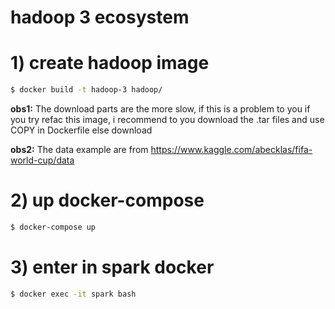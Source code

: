 hadoop 3 ecosystem
===

# 1) create hadoop image

```bash
$ docker build -t hadoop-3 hadoop/
```

**obs1:** The download parts are the more slow, if this is a problem to you if you try refac this image, i recommend to you download the .tar files and use COPY in Dockerfile else download


**obs2:** The data example are from https://www.kaggle.com/abecklas/fifa-world-cup/data


# 2) up docker-compose
```bash
$ docker-compose up
```

# 3) enter in spark docker
```bash
$ docker exec -it spark bash
```